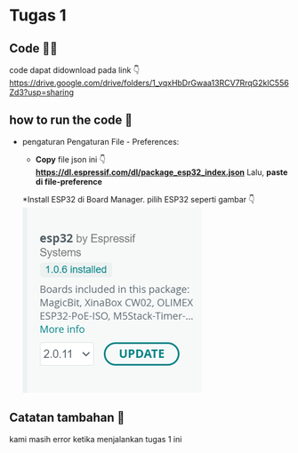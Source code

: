 # Tugas 1

## Code 🧑‍💻
code dapat didownload pada link 👇
https://drive.google.com/drive/folders/1_vqxHbDrGwaa13RCV7RrqG2klC556Zd3?usp=sharing

## how to run the code 🤔
* pengaturan Pengaturan File - Preferences:
  * **Copy** file json ini 👇 
  **https://dl.espressif.com/dl/package_esp32_index.json**
    Lalu, **paste di file-preference**
  
  *Install ESP32 di Board Manager. pilih ESP32 seperti gambar 👇
  ![Alt text](image.png)


## Catatan tambahan 📝
kami masih error ketika menjalankan tugas 1 ini